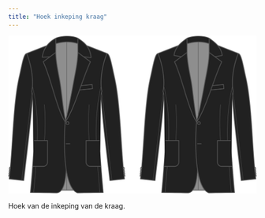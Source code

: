 ```yaml
---
title: "Hoek inkeping kraag"
---
```


![Hoek inkeping kraag](collarnotchangle.svg)

Hoek van de inkeping van de kraag.




